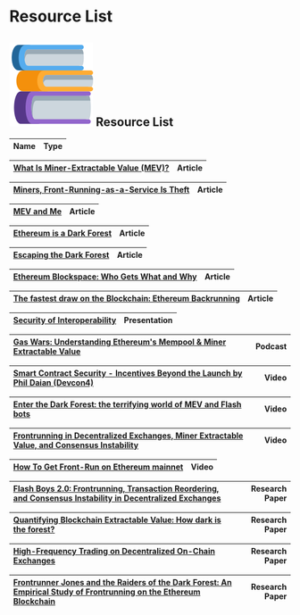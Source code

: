 # Resource  List

## ![](.gitbook/assets/image%20%282%29.png) **Resource List**

| Name | **Type** |
| :--- | ---: |


| [**What Is Miner-Extractable Value \(MEV\)?** ](https://blog.chain.link/what-is-miner-extractable-value-mev/) | Article |
| :--- | ---: |


| [**Miners, Front-Running-as-a-Service Is Theft** ](https://www.coindesk.com/miners-front-running-service-theft) | Article |
| :--- | ---: |


| [**MEV and Me** ](https://research.paradigm.xyz/MEV) | Article |
| :--- | ---: |


| [**Ethereum is a Dark Forest** ](https://medium.com/@danrobinson/ethereum-is-a-dark-forest-ecc5f0505dff) | Article |
| :--- | ---: |


| [**Escaping the Dark Forest** ](https://samczsun.com/escaping-the-dark-forest/) | Article |
| :--- | ---: |


| [**Ethereum Blockspace: Who Gets What and Why** ](https://www.aniccaresearch.tech/blog/ethereum-blockspace-who-gets-what-and-why) | Article |
| :--- | ---: |


| [**The fastest draw on the Blockchain: Ethereum Backrunning** ](https://amanusk.medium.com/the-fastest-draw-on-the-blockchain-bzrx-example-6bd19fabdbe1) | Article |
| :--- | ---: |


| [**Security of Interoperability** ](https://docs.google.com/presentation/d/1oZcp2a1fQUdJSVAOrkXSZKr9f4h_Ll66ZUPtrd1e8cc/edit#slide=id.gcddc79164f_1_3) | Presentation |
| :--- | ---: |


| [**Gas Wars: Understanding Ethereum's Mempool & Miner Extractable Value** ](https://open.spotify.com/episode/3JNtMt7oouY5aXMmg7jh8w?si=z84j02J6Q2mIOnDrCJUQHQ) | Podcast |
| :--- | ---: |


| [**Smart Contract Security - Incentives Beyond the Launch by Phil Daian \(Devcon4\)** ](https://www.youtube.com/watch?v=i-oWE8hg6-0&ab_channel=EthereumFoundation) | Video |
| :--- | ---: |


| [**Enter the Dark Forest: the terrifying world of MEV and Flash bots** ](https://www.youtube.com/watch?time_continue=943&v=Wd0at2Pu6xY&feature=emb_logo&ab_channel=TheDefiant) | Video |
| :--- | ---: |


| [**Frontrunning in Decentralized Exchanges, Miner Extractable Value, and Consensus Instability** ](https://www.youtube.com/watch?v=vR1v7AQ8i3k&ab_channel=IEEESymposiumonSecurityandPrivacy) | Video |
| :--- | ---: |


| [**How To Get Front-Run on Ethereum mainnet** ](https://www.youtube.com/watch?v=UZ-NNd6yjFM&ab_channel=ScottBigelow) | Video |
| :--- | ---: |


| [**Flash Boys 2.0: Frontrunning, Transaction Reordering, and Consensus Instability in Decentralized Exchanges** ](https://arxiv.org/abs/1904.05234) | Research Paper |
| :--- | ---: |


| [**Quantifying Blockchain Extractable Value: How dark is the forest?** ](https://arxiv.org/abs/2101.05511) | Research Paper |
| :--- | ---: |


| [**High-Frequency Trading on Decentralized On-Chain Exchanges** ](https://arxiv.org/abs/2009.14021) | Research Paper |
| :--- | ---: |


| [**Frontrunner Jones and the Raiders of the Dark Forest: An Empirical Study of Frontrunning on the Ethereum Blockchain** ](https://arxiv.org/abs/2102.03347) | Research Paper |
| :--- | ---: |


